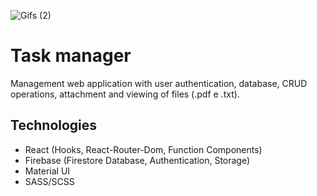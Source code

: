 ![Gifs (2)](https://user-images.githubusercontent.com/77179768/142469942-5d55e581-2511-473a-94a9-bfebc885d53d.png)

# Task manager

Management web application with user authentication, database, CRUD operations, attachment and viewing of files
 (.pdf e .txt).

## Technologies 

 - React (Hooks, React-Router-Dom, Function Components)
 - Firebase (Firestore Database, Authentication, Storage)
 - Material UI
 - SASS/SCSS
